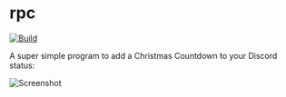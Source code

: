 # rpc

[![Build](https://github.com/christmas-countdown/rpc/actions/workflows/build.yml/badge.svg)](https://github.com/christmas-countdown/rpc/actions/workflows/build.yml)

A super simple program to add a Christmas Countdown to your Discord status:

![Screenshot](https://static.eartharoid.me/k/22/06/30011959.png)